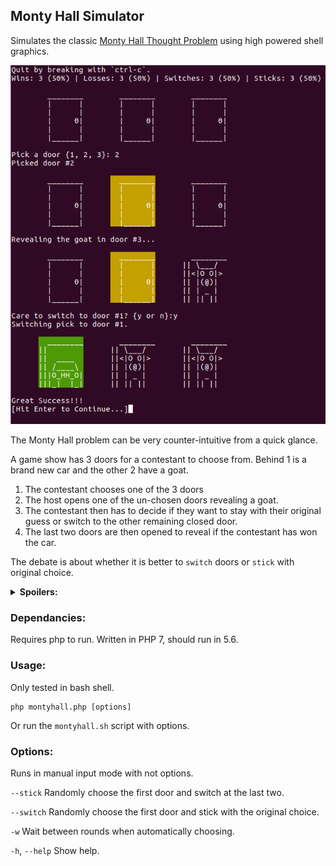 ## Monty Hall Simulator
Simulates the classic [Monty Hall Thought Problem](https://en.wikipedia.org/wiki/Monty_Hall_problem) using high powered shell graphics.

![Screenshot](/monty_hall_screen.PNG?raw=true "Screenshot")

The Monty Hall problem can be very counter-intuitive from a quick glance.

A game show has 3 doors for a contestant to choose from.  Behind 1 is a brand new car and the other 2 have a goat.

1. The contestant chooses one of the 3 doors
2. The host opens one of the un-chosen doors revealing a goat.
3. The contestant then has to decide if they want to stay with their original guess or switch to the other remaining closed door.
4. The last two doors are then opened to reveal if the contestant has won the car.

The debate is about whether it is better to `switch` doors or `stick` with original choice.

<details> 
<summary><strong>Spoilers:</strong></summary>
   You should switch as sticking trends to 1 in 3 wins while switching trends to 2 in 3.
   
   **No, it's not 50/50.**
</details>

### Dependancies:
Requires php to run.  Written in PHP 7, should run in 5.6.

### Usage:
Only tested in bash shell.

```
php montyhall.php [options]
```

Or run the `montyhall.sh` script with options.

### Options:
Runs in manual input mode with not options.

`--stick` Randomly choose the first door and switch at the last two.

`--switch` Randomly choose the first door and stick with the original choice.

`-w` Wait between rounds when automatically choosing.

`-h`, `--help` Show help.

